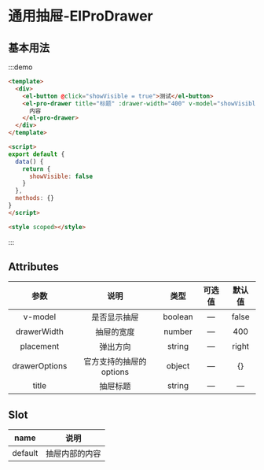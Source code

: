 # 通用抽屉-ElProDrawer

## 基本用法

:::demo
```html
<template>
  <div>
    <el-button @click="showVisible = true">测试</el-button>
    <el-pro-drawer title="标题" :drawer-width="400" v-model="showVisible" :drawer-options="{}">
      内容
    </el-pro-drawer>
  </div>
</template>

<script>
export default {
  data() {
    return {
      showVisible: false
    }
  },
  methods: {}
}
</script>

<style scoped></style>
```
:::

## Attributes

|     参数      |           说明           |  类型   | 可选值 | 默认值 |
| :-----------: | :----------------------: | :-----: | :----: | :----: |
|    v-model    |       是否显示抽屉       | boolean |   —    | false  |
|  drawerWidth  |        抽屉的宽度        | number  |   —    |  400   |
|   placement   |         弹出方向         | string  |   —    | right  |
| drawerOptions | 官方支持的抽屉的 options | object  |   —    |   {}   |
|     title     |         抽屉标题         | string  |   —    |   —    |

## Slot

|  name   |      说明      |
| :-----: | :------------: |
| default | 抽屉内部的内容 |